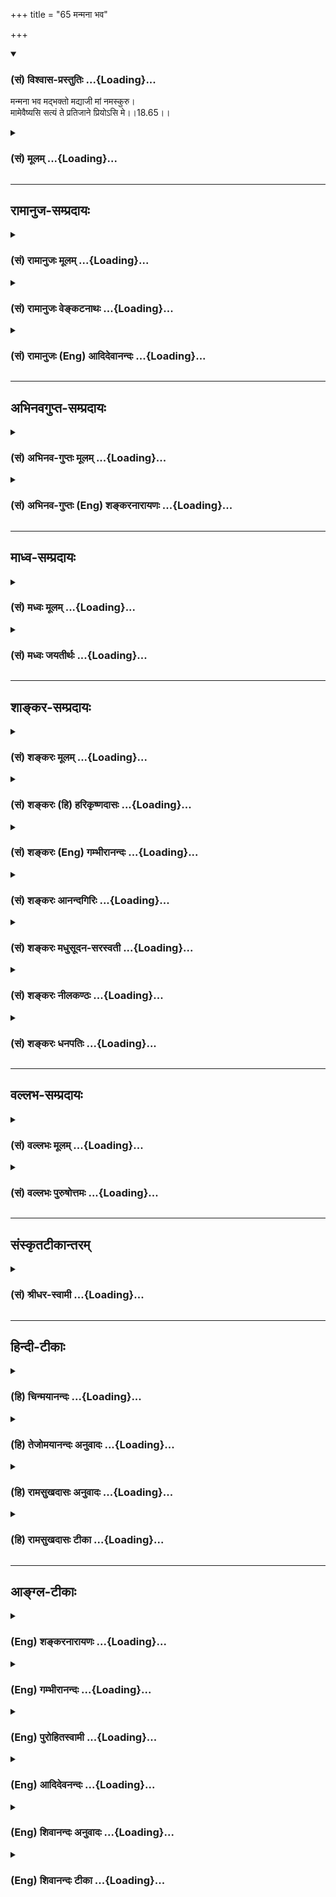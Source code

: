 +++
title = "65 मन्मना भव"

+++
<div class="js_include" newlevelforh1="3" title="(सं) विश्वास-प्रस्तुतिः" unfilled url="/purANam/mahAbhAratam/06-bhIShma-parva/02-bhagavad-gItA-parva/saMskRtam/vishvAsa-prastutiH/18_moxa-saMnyAsa-yogaH/65_manmanA_bhava.md">
<details open><summary><h3>(सं) विश्वास-प्रस्तुतिः ...{Loading}...</h3></summary>

मन्मना भव मद्भक्तो मद्याजी मां नमस्कुरु।  
मामेवैष्यसि सत्यं ते प्रतिजाने प्रियोऽसि मे।।18.65।।
</details>
</div>
<div class="js_include collapsed" newlevelforh1="3" title="(सं) मूलम्" unfilled url="/purANam/mahAbhAratam/06-bhIShma-parva/02-bhagavad-gItA-parva/saMskRtam/mUlam/18_moxa-saMnyAsa-yogaH/65_manmanA_bhava.md">
<details><summary><h3>(सं) मूलम् ...{Loading}...</h3></summary>

मन्मना भव मद्भक्तो मद्याजी मां नमस्कुरु।  
मामेवैष्यसि सत्यं ते प्रतिजाने प्रियोऽसि मे।।18.65।।
</details>
</div>


_________________
## रामानुज-सम्प्रदायः
<div class="js_include collapsed" newlevelforh1="3" title="(सं) रामानुजः मूलम्" unfilled url="/purANam/mahAbhAratam/06-bhIShma-parva/02-bhagavad-gItA-parva/saMskRtam/rAmAnujaH/mUlam/18_moxa-saMnyAsa-yogaH/65_manmanA_bhava.md">
<details><summary><h3>(सं) रामानुजः मूलम् ...{Loading}...</h3></summary>

।।18.65।। वेदान्तेषु -- वेदाहमेतं पुरुषं महान्तमादित्यवर्णं तमसः
परस्तात्। (श्वे0 उ₀ 3।8)तमेवं विद्वानमृत इह भवति। नान्यः पन्था
विद्यतेऽयनाय (श्वे0 उ₀ 3।8) इत्यादिषु विहितं वेदनध्यानोपासनादिशब्दवाच्यं
दर्शनसमानाकारं स्मृतिसंसन्तानम् अत्यर्थप्रियम् इहमन्मना भव इति
विधीयते।**मद्भक्तः** अत्यर्थं मत्प्रियः अत्यर्थमत्प्रियत्वेन च
निरतिशयप्रियां स्मृतिसंततिं कुरुष्व इत्यर्थः। **मद्याजी** तत्रापि
मद्भक्त इति अनुषज्यते। यजनं पूजनम्; अत्यर्थप्रियमदाराधनपरो भव। आराधनं हि
परिपूर्णशेषवृत्तिः।**मां नमस्कुरु** नमो नमनं मयि अतिमात्रप्रह्वीभावम्
अत्यर्थप्रियं कुरु इत्यर्थः। एवं वर्तमानो **माम् एव एष्यसि** इति एतत्
**सत्यं ते प्रतिजाने** तव प्रतिज्ञां करोमि; न उपच्छन्दमात्रं यतः त्वं
**प्रियः असि मे**प्रियो हि ज्ञानिनोऽत्यर्थमहं स च मम प्रियः (गीता 7।17)
इति पूर्वम् एव उक्तम्। यस्य मयि अतिमात्रप्रीतिः वर्तते मम अपि तस्मिन्
अतिमात्रप्रीतिः भवति इति तद्वियोगम् असहमानः अहं तं मां प्रापयामि; अतः
सत्यम् एव प्रतिज्ञातं माम् एव एष्यसि इति।

</details>
</div>
<div class="js_include collapsed" newlevelforh1="3" title="(सं) रामानुजः वेङ्कटनाथः" unfilled url="/purANam/mahAbhAratam/06-bhIShma-parva/02-bhagavad-gItA-parva/saMskRtam/rAmAnujaH/venkaTanAthaH/18_moxa-saMnyAsa-yogaH/65_manmanA_bhava.md">
<details><summary><h3>(सं) रामानुजः वेङ्कटनाथः ...{Loading}...</h3></summary>

  
  
।।18.65।। मन्मना भव इत्यस्याव्यवहितफलसाधनतया गुह्यतमाङ्गिस्वरूपपरत्वं
दर्शयितुं तत्स्वरूपं तावत्प्रमाणतः शिक्षयतिवेदान्तेष्विति। वेदाहम्
इत्यादिपुरुषसूक्तवाक्योपादानमुपनिषदन्तराणां
तदनुवर्तित्वज्ञापनार्थम्;नान्यः पन्थाः इति हि
तत्साध्योपायान्तरव्यवधानशङ्कानिरासार्थम्। अत्र चअतोऽस्मि लोके वेदे च
प्रथितः पुरुषोत्तमः \[15।18\] इति वक्तुश्च वासुदेवस्य
तत्प्रतिपाद्यत्वात्मन्मना भव इति विहितस्य महापुरुषोपासनत्वज्ञापनार्थं च।
वेदनं ह्यत्रोक्तम्; न तु भक्तिरित्यत्राऽऽह --
ध्यानोपासनादिशब्दवाच्यमिति। आदिशब्देन
तत्तत्स्मृत्युक्तभक्तिसेवादिशब्दग्रहणम्। समानप्रकरणस्थाभ्यां
ध्यानोपासनशब्दाभ्यां वेदनं हि विशेष्यते। अन्यथा
गुरुलघुविकल्पाद्यनुपपत्त्या ध्यानादिविधिवैयर्थ्यप्रसङ्ग इति भावः।
विद्युपास्योर्व्यतिकरेणोपक्रमोपसंहारदर्शनाच्च वेदनमुपासनं इत्येव
व्यक्तमुपपादितं शारीरकभाष्यादिषु।  
  
किञ्च द्रष्टव्यः श्रोतव्यो मन्तव्यो निदिध्यासितव्यः \[बृ.उ.2।4।54।5।6\]
इत्युक्त्वा तान्येव दर्शनादीन्यनुवदन्ती श्रुतिः विज्ञानशब्देन
निदिध्यासनमनुवदति -- आत्मनो वा अरे दर्शनेन श्रवणेन मत्या विज्ञानेन
\[बृ.उ.2।4।5\] इति। एवं तस्मिन् दृष्टे परावरे \[मुं.उ.2।2।8\] इति
वाक्यैर्दर्शनं न साक्षात्प्रत्यक्षरूपं;,गुरुलघुविकल्पाद्यनुपपत्तेरेव। न
चाधिकारिभेदेन तत्सम्भवः; व्यवस्थापकाभावात्। न च द्वारिद्वारभावकल्पना
शक्या; ध्रुवानुस्मृतेर्दर्शनस्य चाविशेषेणाव्यवहितसाधनत्वश्रुतेः। अत
ऐकार्थ्येऽत्यवश्यम्भाविन्यन्यतरस्यौपचरिकत्वमन्तरेण तदसम्भवात्;
निष्प्रयोजनस्योपचारस्यायोगात्; स्मृतिशब्देन च
प्रत्यक्षस्योपचारेऽतिशयासिद्धेः; विपर्यये तु
दर्शनसमानाकारत्वलक्षणवैशद्यविधानेन सप्रयोजनत्वाच्च।  
  
स्वप्नधीगम्यम् इत्याद्युपबृंहणाभिप्रेतवैशद्यविशिष्ट स्मृतिरेव तस्मिन्
दृष्टे निचाय्य तं \[कठो.1।3।15\] द्रष्टव्यः \[बृ.उ.2।4।54।5।6\]
इत्यादिभिर्विधीयतं इत्यभिप्रायेणाऽऽहदर्शनसमानाकारमिति। स्मृतिसन्तानमिति
-- तेन स्मृतिः सन्तन्यते यत्रेति वा स्मृतेः सन्तानो यत्रेति वा
व्युत्पत्त्या नपुंसकत्वमत्र ज्ञातव्यम्। ततश्चित्तैकाग्र्यशब्दार्थः। तेन
तन्मूलज्ञानलक्षणया तैलधारावदविच्छिन्नत्वं सूचितम्। वेदनं वा
सामान्यरूपमत्रान्यपदार्थः। तत्रवेदनम् इति पाठे तदेव विशेष्यम्।
वेदनध्यानोपासनादि इति पाठे तु स्मृतिसन्तानस्य विशेष्यत्वात्तस्यैव
भक्तिरूपत्वायाऽऽह -- अत्यर्थप्रियमिति। इह
अव्यवहितमोक्षोपायोपदेशदशायामित्यर्थः। वेदान्तविहितस्यापि
अर्जुनेनाविदितत्वात्तं प्रतिमन्मना भव इति विधिरेवेत्याह -- विधीयत इति।  
  
मद्भक्तशब्दार्थमाह -- अत्यर्थमत्प्रिय इति। अत्यर्थमहं प्रीतिविषयभूतो
यस्य सोऽत्रात्यर्थमत्प्रियः। प्रियो हि ज्ञानिनोऽत्यर्थमहम् \[7।17\] इति
ह्युक्तम्। विधेयस्य कर्तव्यस्य वैशिष्ट्याभिप्रायेण कर्तरि विशेषणमित्याह
-- अत्यर्थमत्प्रियत्वेन निरतिशयप्रियामिति। मद्याजी मां नमस्कुरु
इत्युभाभ्यां अङ्गिकोटिनिर्देशेनान्तरङ्गपरिकरयोग उपलक्ष्यत इति
दर्शयितुमाह -- तत्रापीति।
यजिनाऽत्राविवक्षितज्योतिष्टोमादिप्रतीतिव्युदासाय धातुशक्तिं स्मारयति --
यजनं पूजनमिति। फलितमाह -- अत्यर्थप्रियेति। भक्त्यनुप्रवेशेन
स्वरूपानुरूपत्वद्योतनाय; सारतमत्वसिद्ध्यै
सारार्थग्राहकभगवच्छास्त्रादिचोदितां प्रक्रियां स्मारयति -- आराधनं हीति।
अन्तःकरणवृत्तिविशेषपर्यवसानायाऽऽहनमो नमनमिति। एतेन
प्रणिपातमात्रपरत्वव्युदासः। त्रिविधा हि प्रणतिः शास्त्रेषु शिष्यते।
मद्भक्तपदानुषङ्गविशेषितं तदभिप्रेतमाह -- मयीति। आत्मात्मीयं सर्वं भगवत
एवेत्यनुसन्धानादतिमात्रप्रह्वीभावः।  
  
एवं वर्तमान इति -- एतेनात्यर्थप्रियत्वाद्यनुवादमात्रत्वं विवक्षितं; न
तद्व्यतिरेकेण स्वात्माधारत्वम्; अवधारणेनाव्यवधानं विवक्षितम्। सत्यम् इति
प्रतिज्ञाविशेषणं; न तु प्रतिज्ञातस्योक्तिरित्याह -- एतदिति। वास्तोष्पते
प्रतिजानीह्यस्मान् \[ऋक्सं.5।4।21।1\] इत्यादिष्विवोपसर्गस्य
गत्यभावविषयमविवक्षितार्थत्वं निराकरोति -- प्रतिज्ञां करोमीति। द्यौः
पतेत्पृथिवी शीर्येद्धिमवाञ्छकलीभवेत्। शुष्येत्तोयनिधिः कृष्णे न मे मोघं
वचो भवेत् इत्यादिभगवद्वाक्यानुसारेणाभिप्रेतमाहनोपच्छन्दनमात्रमिति। अत्र
प्रियवचनेन प्ररोचनरूपार्थवादत्वं त्वया न शङ्कनीयमित्यर्थः। एवं
वर्तमानस्य स्वप्राप्तौ
स्वप्रीतिलक्षणद्वारमुपक्षिप्योपच्छन्दनशङ्काऽपाक्रियतेप्रियोऽसि मे
इत्यनेनेत्याह -- यतस्त्वमिति। साध्यमपि ज्ञानित्वं
सिद्धवत्कृत्वाप्रियोऽसि इति तत्फलोक्तिरित्यभिप्रायेणप्रियो हि
ज्ञानिनोऽत्यर्थम् \[7।17\] इति सामान्येन प्रागुक्तप्रयोजकग्रहणम्। एतेन
भूयश्शब्दस्योक्तार्थपरत्वं दर्शितम्। उक्तासम्भवशङ्कापरिहाराय
लोकदृष्टमीश्वराभिप्रायं चानुसृत्योपात्तवचनार्थमाह -- यस्येति। तत्फलितमाह
-- इति तद्वियोगमिति। हेतुवाक्यार्थं साध्येन सङ्गमयति -- अतः
सत्यमिति। प्रतिज्ञातमिति भावे निष्ठा।  
  

</details>
</div>
<div class="js_include collapsed" newlevelforh1="3" title="(सं) रामानुजः (Eng) आदिदेवानन्दः" unfilled url="/purANam/mahAbhAratam/06-bhIShma-parva/02-bhagavad-gItA-parva/saMskRtam/rAmAnujaH/english/AdidevAnandaH/18_moxa-saMnyAsa-yogaH/65_manmanA_bhava.md">
<details><summary><h3>(सं) रामानुजः (Eng) आदिदेवानन्दः ...{Loading}...</h3></summary>

18.65 What is enjoined in Vedanta texts such as 'I know the Great Person
of the radiance of the sun, who is beyond this Prakrti. Knowing Him
thus, one becomes here immortal; there is no path for immortality' (Sve.
U., 3.8); what is designated by words such as knowledge (Vedanta),
meditation (Dhyana) and worship (Upasana); what is of the form of direct
perception (Darsana) having the character of continuous succession of
memory of a surpassingly loving nature to the worshipped - it is this
that is enjoined herein by the words 'Focus your mind on Me,' 'Be My
devotee.' It means, be one to whom I am incomparably dear. Since I am
the object of superabundant love, meditate on Me, i.e., practise the
succession of memory of unsurpassed love of Me. Such is the meaning. Be
My worshipper (yaji). Here also the expression, 'Be My devotee' is
applicable. Yajna is worship. Worship Me as one exceedingly dear to you.
Worship (Aradhana) is complete subservience to the Lord. Prostrate
before Me. Prostration means bowing down. The meaning is: Bow down
humbly before Me with great love. Renouncing thus all ego-centredness,
you shall come to Me. I make this solemn promise to you. Do not take it
as a mere flattery. For you are dear to Me. It has been already stated,
'For I am inexpressibly dear to the man of knowledge and dear is he to
Me' (7.17). He in whom there is surpassing love for Me, I hold him also
as surpassingly dear to Me. Conseently, not being able to bear
separation from him, I myself will enable him to attain Me. It is this
truth alone that has been solemnly declared to you in the expression
that 'you shall come to Me alone.'

</details>
</div>


_________________
## अभिनवगुप्त-सम्प्रदायः
<div class="js_include collapsed" newlevelforh1="3" title="(सं) अभिनव-गुप्तः मूलम्" unfilled url="/purANam/mahAbhAratam/06-bhIShma-parva/02-bhagavad-gItA-parva/saMskRtam/abhinava-guptaH/mUlam/18_moxa-saMnyAsa-yogaH/65_manmanA_bhava.md">
<details><summary><h3>(सं) अभिनव-गुप्तः मूलम् ...{Loading}...</h3></summary>

।।18.64 -- 65।। तच्च तात्पर्यं यथावसरम् अस्माभिः श्रृङ्गग्राहिकयैव
प्रकाशितं यद्यपि तथापि स्फुटम् अशेषविमर्शनं प्रदर्श्यते। उपादेयतमं
ह्यदः। नास्मिन् निरूप्यमाणे श्रूयमाणे वा मतिस्तृप्यति। गुह्यतमं यदत्र
निश्चितं तज्ज्ञानमिदानीं श्रृणु इत्याहि -- सर्वेति। मन्मना इति। मन्मना
भव इत्यादिना शास्त्रे ब्रह्मापर्णे एव सर्वथा प्राधान्यम् इति निश्चितम्
ब्रह्मार्पणकारिणः शास्त्रमिदमर्थवत् इत्युक्तम्।

</details>
</div>
<div class="js_include collapsed" newlevelforh1="3" title="(सं) अभिनव-गुप्तः (Eng) शङ्करनारायणः" unfilled url="/purANam/mahAbhAratam/06-bhIShma-parva/02-bhagavad-gItA-parva/saMskRtam/abhinava-guptaH/english/shankaranArAyaNaH/18_moxa-saMnyAsa-yogaH/65_manmanA_bhava.md">
<details><summary><h3>(सं) अभिनव-गुप्तः (Eng) शङ्करनारायणः ...{Loading}...</h3></summary>

18.64-65 Sarva - etc. Manmanah etc, By the portion 'Be with your mind
fixed in Me' etc., it is determined that in the scriptures the
importance completely lies only in dedicating \[everything\] to the
Brahman; and it is declared that this present scripture (the Holy
Bhagavatgita) is of use \[only\] in the case of one who cultivates \[the
attitude of\] dedication to the Brahman. Also He says -

</details>
</div>


_________________
## माध्व-सम्प्रदायः
<div class="js_include collapsed" newlevelforh1="3" title="(सं) मध्वः मूलम्" unfilled url="/purANam/mahAbhAratam/06-bhIShma-parva/02-bhagavad-gItA-parva/saMskRtam/madhvaH/mUlam/18_moxa-saMnyAsa-yogaH/65_manmanA_bhava.md">
<details><summary><h3>(सं) मध्वः मूलम् ...{Loading}...</h3></summary>

।।18.65।। Sri Madhvacharya did not comment on this sloka.

</details>
</div>
<div class="js_include collapsed" newlevelforh1="3" title="(सं) मध्वः जयतीर्थः" unfilled url="/purANam/mahAbhAratam/06-bhIShma-parva/02-bhagavad-gItA-parva/saMskRtam/madhvaH/jayatIrthaH/18_moxa-saMnyAsa-yogaH/65_manmanA_bhava.md">
<details><summary><h3>(सं) मध्वः जयतीर्थः ...{Loading}...</h3></summary>

।।18.65।। Sri Jayatirtha did not comment on this sloka.

</details>
</div>


_________________
## शाङ्कर-सम्प्रदायः
<div class="js_include collapsed" newlevelforh1="3" title="(सं) शङ्करः मूलम्" unfilled url="/purANam/mahAbhAratam/06-bhIShma-parva/02-bhagavad-gItA-parva/saMskRtam/shankaraH/mUlam/18_moxa-saMnyAsa-yogaH/65_manmanA_bhava.md">
<details><summary><h3>(सं) शङ्करः मूलम् ...{Loading}...</h3></summary>

।।18.65।। --,**मन्मनाः भव** मच्चित्तः **भव। मद्भक्तः** भव मद्भजनो भव।
**मद्याजी** मद्यजनशीलो भव। **मां नमस्कुरु** नमस्कारम् अपि ममैव कुरु।
तत्र एवं वर्तमानः वासुदेवे एव समर्पितसाध्यसाधनप्रयोजनः **मामेव एष्यसि**
आगमिष्यसि। **सत्यं ते** तव **प्रतिजाने;** सत्यां प्रतिज्ञां करोमि
एतस्मिन् वस्तुनि इत्यर्थः यतः **प्रियः असि मे।** एवं भगवतः
सत्यप्रतिज्ञत्वं बुद्ध्वा भगवद्भक्तेः अवश्यंभावि मोक्षफलम् अवधार्य
भगवच्छरणैकपरायणः भवेत् इति वाक्यार्थः।। कर्मयोगनिष्ठायाः परमरहस्यम्
ईश्वरशरणताम् उपसंहृत्य; अथ इदानीं कर्मयोगनिष्ठाफलं सम्यग्दर्शनं
सर्ववेदान्तसारविहितं वक्तव्यमिति आह --,

</details>
</div>
<div class="js_include collapsed" newlevelforh1="3" title="(सं) शङ्करः (हि) हरिकृष्णदासः" unfilled url="/purANam/mahAbhAratam/06-bhIShma-parva/02-bhagavad-gItA-parva/saMskRtam/shankaraH/hindI/harikRShNadAsaH/18_moxa-saMnyAsa-yogaH/65_manmanA_bhava.md">
<details><summary><h3>(सं) शङ्करः (हि) हरिकृष्णदासः ...{Loading}...</h3></summary>

।।18.65।। वे वचन कौनसे हैं सो कहते हैं --, तू मुझमें मनवाला अर्थात्
मुझमें चित्तवाला हो; मेरा भक्त अर्थात् मेरा ही भजन करनेवाला हो और मेरा
ही पूजन करनेवाला हो; तथा मुझे ही नमस्कार कर; अर्थात् नमस्कार भी मुझे ही
किया कर। इस प्रकार करता हुआ; अर्थात् मुझ वासुदेवमें ही ( अपने ) समस्त
साध्य; साधन और प्रयोजनको समर्पण करके तू मुझे ही प्राप्त होगा। इस विषयमें
मैं तुझसे सत्य प्रतिज्ञा करता हूँ क्योंकि तू मेरा प्रिय है। कहनेका
अभिप्राय यह है कि इस प्रकार भगवान्को सत्यप्रतिज्ञ जानकर तथा भगवान्की
भक्तिका फल निःसन्देह -- ऐकान्तिक मोक्ष है -- यह समझकर; मनुष्यको केवल
एकमात्र भगवान्की शरणमें ही तत्पर हो जाना चाहिये।

</details>
</div>
<div class="js_include collapsed" newlevelforh1="3" title="(सं) शङ्करः (Eng) गम्भीरानन्दः" unfilled url="/purANam/mahAbhAratam/06-bhIShma-parva/02-bhagavad-gItA-parva/saMskRtam/shankaraH/english/gambhIrAnandaH/18_moxa-saMnyAsa-yogaH/65_manmanA_bhava.md">
<details><summary><h3>(सं) शङ्करः (Eng) गम्भीरानन्दः ...{Loading}...</h3></summary>

18.65 Bhava manmana, have your mind fixed on Me; be mad-bhaktah, My
devotee; be a madyaji,sacrificer to Me, be engaged in sacrifices to Me;
namaskuru, bow down; mam, to Me. Offer ever your salutations to Me
alone. Continuing thus in them, by surrendering all ends, means and
needs to Vasudeva only, esyasi, you will come; mam, to Me; eva, alone.
(This) satyam, truth: do I pratijane, promise; te, to you, i.e. in this
matter I make this true promise. For, asi, you are; priyah, dear; me, to
Me. The idea conveyed by the passage is: Having thus understood that the
Lord is true in His pormise, and knowing for certain that liberation is
the unfailing result of devotion to the Lord, one should have dedication
to God as his only supreme goal. Having summed up surrender to God as
the highest secret of steadiness in Karma-yoga, there-after, with the
idea that complete realization, which is the fruit of adherence to
Karma-yoga and which has been enjoined in all the Upanisads, has to be
spoken about, the Lord says:

</details>
</div>
<div class="js_include collapsed" newlevelforh1="3" title="(सं) शङ्करः आनन्दगिरिः" unfilled url="/purANam/mahAbhAratam/06-bhIShma-parva/02-bhagavad-gItA-parva/saMskRtam/shankaraH/AnandagiriH/18_moxa-saMnyAsa-yogaH/65_manmanA_bhava.md">
<details><summary><h3>(सं) शङ्करः आनन्दगिरिः ...{Loading}...</h3></summary>

।।18.65।। तदेव प्रश्नद्वारा विवृणोति -- **किं तदित्यादिना।** उत्तरार्धं
व्याचष्टे -- **तत्रेति।** एवमुक्तया रीत्या वर्तमानस्त्वं तस्मिन्नेव
वासुदेवे भगवत्यर्पितसर्वभावो मामेवागमिष्यसीति संबन्धः। सत्यप्रतिज्ञाकरणे
हेतुमाह -- **यत इति।** इदानीं वाक्यार्थं श्रेयोऽर्थिनां
प्रवृत्त्युपयोगित्वेन संगृह्णाति -- **एवमिति।**

</details>
</div>
<div class="js_include collapsed" newlevelforh1="3" title="(सं) शङ्करः मधुसूदन-सरस्वती" unfilled url="/purANam/mahAbhAratam/06-bhIShma-parva/02-bhagavad-gItA-parva/saMskRtam/shankaraH/madhusUdana-sarasvatI/18_moxa-saMnyAsa-yogaH/65_manmanA_bhava.md">
<details><summary><h3>(सं) शङ्करः मधुसूदन-सरस्वती ...{Loading}...</h3></summary>

।।18.65।। तदेवाह -- मन्मना भवेति। मयि भगवति वासुदेवे मनो यस्य स मन्मना भव
सदा मां चिन्तय। द्वेषेण कंसशिशुपालादिरपि तथात आह। मद्भक्तः प्रेम्णा
मय्यनुरक्तो मद्विषयेणानुरागेण सदा मद्विषयं मनः कुर्विति विधीयते।
त्वद्विषयोऽनुराग एव केन स्यादित्यत आह। मद्याजी मां यष्टुं पूजयितुं शीलं
यस्य स सदा मत्पूजापरो भव। पूजोपकरणाभावे तु मां नमस्कुरु कायेन वाचा मनसा
च प्रह्वीभवनेनाराधय। इदं चार्चनवन्दनाद्यन्येषामपि
भागवतधर्माणामुपलक्षणम्। तथाचोक्तं श्रीभागवतेश्रवणं कीर्तनं विष्णोः
स्मरणं पादसेवनम्। अर्चनं वन्दनं दास्यं सख्यमात्मनिवेदनम्। इति
पुंसार्पिता विष्णौ भक्तिश्चेन्नवलक्षणा। क्रियते भगवत्यद्वा
तन्मन्येऽधीतमुत्तमम्।। इति। एतच्च भक्तिरसायने व्याख्यातं विस्तरेण। एवं
सदा भागवतधर्मानुष्ठानेन मय्यनुरागोत्पत्त्या मन्मनाः सन् मां भगवन्तं
वासुदेवमेव एष्यसि प्राप्स्यसि वेदान्तवाक्यजनितेन मद्बोधेन। त्वंचात्र
संशयं माकार्षीः। सत्यं यथार्थं तुभ्यं प्रतिजाने सत्यामेव प्रतिज्ञां
करोम्यस्मिन्नर्थे। यतः प्रियोऽसि मे। प्रियस्य प्रतारणा नोचितैवेति भावः।
सत्यं ते प्रारब्धकर्मणोऽन्ते सति मामेष्यसीति वा। अनुवादापेक्षया
विश्वासदार्ढ्यप्रयोजनं प्रथमं व्याख्यातमेव श्रेयः। अनेन
यत्पूर्वमुक्तंयतः प्रवृत्तिर्भूतानां येन सर्वमिदं ततम्। स्वकर्मणा
तमभ्यर्च्य सिद्धिं विन्दति मानवः। इति तद्व्याख्यातं
मच्छब्देनेश्वरत्वप्रकटनात्।

</details>
</div>
<div class="js_include collapsed" newlevelforh1="3" title="(सं) शङ्करः नीलकण्ठः" unfilled url="/purANam/mahAbhAratam/06-bhIShma-parva/02-bhagavad-gItA-parva/saMskRtam/shankaraH/nIlakaNThaH/18_moxa-saMnyAsa-yogaH/65_manmanA_bhava.md">
<details><summary><h3>(सं) शङ्करः नीलकण्ठः ...{Loading}...</h3></summary>

।।18.65।। तदेव गुह्यतमं हितमाह -- **मन्मना इति।** अहं
प्रत्यगात्मानन्दैकघनः परिपूर्णस्तदाकारं मनो यस्य स मन्मनाः भव। एतेन
ब्राह्मात्माभेदोऽपि साक्षात्करणीय इत्युत्तरषट्कार्थ उक्तः। कथमेवंविधा
ज्ञाननिष्ठा लभ्यतेऽत आह -- **मद्भक्तो भव।** एतेन भगवदुपासनात्मको
मध्यमषट्कार्थ उक्तः। कथमल्पपुण्यस्य भक्तिरुदेष्यतीत्यत आह -- मद्याजी
भगवदर्थकर्मकरणशीलो भव। एतेन कर्मप्रधान आद्यषट्कार्थो विवृतः। ननु यस्य
भगवद्याजित्वं न संभवति दारिर्द्यात्स्त्र्याद्यभावाद्वा तस्य
भगवद्भक्तिदौर्लभ्याद्ब्रह्माकारा चेतोवृत्तिदुर्लभतरेत्याशङ्क्याह -- मां
नमस्कुरु प्राकृतभक्त्यैव प्रतिमादौ भगवन्तं सर्वोपचारसमर्पणेन
नमस्कारादिना सम्यगाराधयेत्यर्थः। तथाचाश्वलायनो नमस्कारस्यैव
यज्ञत्वमुदाहरतियो नमसा स्वध्वरः इति यज्ञो वै नम इति हि ब्राह्मणं भवति
इति च। एवमुक्तस्य सोपानत्रयारूढस्य फलमाह -- **मामिति।** मामेव तत्पदार्थं
सर्वजगत्कारणं सर्वेश्वरं सर्वशक्तिमखण्डैकरसं त्वं एष्यसि प्राप्स्यसि
बिम्ब इव प्रतिबिम्बं; घटाकाश इव महाकाशम्। अस्मिन्नर्थे शपथं करोति। ते तव
पुरः सत्यं अबाधितार्थभूतं प्रतिजाने प्रतिज्ञां करोमि मामेवैष्यसीति।
प्रियोऽसि मे यतस्त्वं मे मम प्रियोऽसि अतः प्रतारणानर्हे त्वयि सत्यमेवाहं
ब्रवीमीत्यर्थः।

</details>
</div>
<div class="js_include collapsed" newlevelforh1="3" title="(सं) शङ्करः धनपतिः" unfilled url="/purANam/mahAbhAratam/06-bhIShma-parva/02-bhagavad-gItA-parva/saMskRtam/shankaraH/dhanapatiH/18_moxa-saMnyAsa-yogaH/65_manmanA_bhava.md">
<details><summary><h3>(सं) शङ्करः धनपतिः ...{Loading}...</h3></summary>

।।18.65।। किं तदित्यपेक्षायामाह -- मन्मना मयि भवति वासुदेवे मनो यस्य स
मच्चित्तो भव सर्वदा मामेव चिन्तय। मद्भक्तो मच्छ्रवणकीर्तनादिमद्भजनो भव।
मद्याजी मद्यजनशीलो भव। मां नमस्कुरु नमस्कारमपि मामेव कुरु। तत्रैव
वर्तमानो मयि वासुदेव एव समर्पितसाध्यसाधनप्रयोजनो मामेवैष्यसि आगमिष्यसि
मदभेदज्ञानं प्राप्यस्यसि। अस्मिन्नर्थे सत्यं ते तव प्रतिजाने सत्यां
प्रतिज्ञां करोमि। यतः प्रियोऽसि मे। तथाच मम भगवतः सत्यप्रतिज्ञत्वं
बुद्ध्वा मद्भक्तेरवश्भावि मत्प्राप्तिफलत्वमवधार्य मच्छरणैकपरायणो भवेति
वाक्यार्थः।

</details>
</div>


_________________
## वल्लभ-सम्प्रदायः
<div class="js_include collapsed" newlevelforh1="3" title="(सं) वल्लभः मूलम्" unfilled url="/purANam/mahAbhAratam/06-bhIShma-parva/02-bhagavad-gItA-parva/saMskRtam/vallabhaH/mUlam/18_moxa-saMnyAsa-yogaH/65_manmanA_bhava.md">
<details><summary><h3>(सं) वल्लभः मूलम् ...{Loading}...</h3></summary>

।।18.65।। तथाहि -- मन्मना इति। हे पार्थ निस्सन्दिग्धतया सर्ववेदान्तवेद्ये
स्वाश्रितवात्सल्यजलधौ त्वत्सारथ्यकर्मणि स्थितेमय्येव मन आधत्स्व \[12।8\]
इति पूर्ववाक्यैकार्थतामनुसन्दधानः मन्मना एव; मद्भक्त एव; मद्याजी एवेति
त्रिकाण्डार्थभूतमत्परायण एव भव। एवकारोऽप्यत्र प्रत्येकमभिसम्बन्ध्यः; स
चान्यभजनादिवारणार्थः पूर्ववदनुषज्जते। एवं सति मामेवैष्यसीत्यहं प्रतिजाने
सत्यं यतस्त्वं मे प्रियोऽसि। नहि प्रीतिविषयस्याग्रे वञ्चनमुचितमिति
मुख्यभक्तिमार्ग उपदिष्टः पूर्ववत्।

</details>
</div>
<div class="js_include collapsed" newlevelforh1="3" title="(सं) वल्लभः पुरुषोत्तमः" unfilled url="/purANam/mahAbhAratam/06-bhIShma-parva/02-bhagavad-gItA-parva/saMskRtam/vallabhaH/puruShottamaH/18_moxa-saMnyAsa-yogaH/65_manmanA_bhava.md">
<details><summary><h3>(सं) वल्लभः पुरुषोत्तमः ...{Loading}...</h3></summary>

  
  
।।18.65।। एवं प्रतिज्ञाय तत्स्वरूपमाह -- मन्मना इति। मन्मनाः मय्येव मनो
यस्य तादृशो भव; मद्भक्तः मयि स्नेहयुक्तो भव; मद्याजी मत्पूजनशीलो भव; मां
नमस्कुरु मयि सर्वाधिक्यज्ञानवान् भवेत्यर्थः। एवम्भूतः सन् सत्यं सत्यरूपं
मामेव एष्यसि प्राप्स्यसि; नात्र सन्देहः कर्त्तव्यः यतो मे मम प्रियोऽसि
अतस्ते तुभ्यं प्रतिजाने प्रतिज्ञां करोमि।  
  

</details>
</div>


_________________
## संस्कृतटीकान्तरम्
<div class="js_include collapsed" newlevelforh1="3" title="(सं) श्रीधर-स्वामी" unfilled url="/purANam/mahAbhAratam/06-bhIShma-parva/02-bhagavad-gItA-parva/saMskRtam/shrIdhara-svAmI/18_moxa-saMnyAsa-yogaH/65_manmanA_bhava.md">
<details><summary><h3>(सं) श्रीधर-स्वामी ...{Loading}...</h3></summary>

।।18.65।। तदेवाह **-- मन्मना इति।** मन्मना भव; मच्चित्तो भव; ममैव भक्तो
भव; मद्याजी मद्यजनशीलो भव; मामेव नमस्कुरु एवं वर्तमानस्त्वं
मत्प्रसादाल्लब्धज्ञानेन मामेवैष्यसि प्राप्स्यसि अत्र च संशयं माकार्षीः।
त्वं हि मे प्रियोऽसि अतः सत्यं यथाभवत्येवं तुभ्यमहं प्रतिजाने प्रतिज्ञां
करोमि।

</details>
</div>


_________________
## हिन्दी-टीकाः
<div class="js_include collapsed" newlevelforh1="3" title="(हि) चिन्मयानन्दः" unfilled url="/purANam/mahAbhAratam/06-bhIShma-parva/02-bhagavad-gItA-parva/hindI/chinmayAnandaH/18_moxa-saMnyAsa-yogaH/65_manmanA_bhava.md">
<details><summary><h3>(हि) चिन्मयानन्दः ...{Loading}...</h3></summary>

।।18.65।। भगवत्प्राप्ति के लिए आवश्यक चार गुणों को बताकर; भगवान्
श्रीकृष्ण अर्जुन को आश्वासन देते हैं; तुम मुझे प्राप्त होगे। जब कभी
तत्त्वज्ञान के सिद्धांत को संक्षेप में ही कहा जाता है; तब वह इतना सरल
प्रतीत होता है कि सामान्य विद्यार्थीगण उसे गम्भीरता से समझने का प्रयत्न
नहीं करते अथवा उसकी सर्वथा उपेक्षा कर देते हैं। इस प्रकार की त्रुटि का
परिहार करने के लिए भगवान् श्रीकृष्ण पुन विशेष बल देकर कहते हैं; मैं
तुम्हें सत्य वचन देता हूँ। बारम्बार उपदेश देने का कारण यह है कि तुम मेरे
प्रिय हो। आध्यात्मिक उपदेश देने में प्रेम की भावना ही समीचीन उद्देश्य
है। शिष्य के प्रति प्रेम न होने पर; गुरु के उपदेश में न प्रेरणा होती है
और न आनन्द। एक व्यावसायिक अध्यापक तो केवल वेतनभोगी होता है। ऐसा अध्यापक
न अपने विद्यार्थी वर्ग को न प्रेरणा दे सकता है और न स्वयं अपने हृदय में
कृतार्थता का आनन्द अनुभव कर सकता है; जो कि अध्यापन का वास्तविक पुरस्कार
है। किंचित परिवर्तन के साथ यह श्लोक इसके पूर्व भी एक अध्याय में आ चुका
है। यहाँ भगवान् स्पष्ट घोषणा करते हैं कि वे विशुद्ध सत्य का ही प्रतिपादन
कर रहे हैं। मन्मना भव मन का कार्य संकल्प करना है। अत इसका अर्थ है तुम
अपने मन के द्वारा मेरी प्राप्ति का ही संकल्प करो। मद्भक्त ईश्वर की
प्राप्ति का संकल्प केवल संकल्प की अवस्था में ही नहीं रह जाना चाहिए। इस
संकल्प को निश्चयात्मक भक्ति में परिवर्तित करने की आवश्यकता होती है अत
तुम मेरे भक्त बनो। मद्याजी भक्ति प्रेमस्वरूप है। और जहाँ प्रेम होता है
वहाँ पूजा का होना स्वाभाविक है। ईश्वर जगत् का कारण होने से सम्पूर्ण जगत्
में व्याप्त है। इसलिए ईश्वर की पूजा का अर्थ है जगत् की निस्वार्थ भाव से
सेवा करना। भगवान् श्रीकृष्ण यही उपदेश देते हुए कहते हैं; तुम मद्याजी
अर्थात् मेरे,पूजक बनो। मां नमस्कुरु गर्व और अभिमान से युक्त पुरुष किसी को
विनम्र भाव से प्रणाम नहीं कर सकता है। मुझे नमस्कार करो इस उपदेश का
अभिप्राय कर्तृत्वादि अहंकार का त्याग करने से है। परमात्मा के गुणों को
सम्पादित करने के लिए साधक में नम्रता; श्रद्धा; भक्ति जैसे गुणों का
प्रचुरता होनी चाहिए। जल के समान ही ज्ञान का प्रवाह ऊंची सतह से नीची सतह
की ओर बढ़ता है। इस श्लोक में वर्णित भक्ति से सम्पन्न कोई भी साधक
भगवत्प्राप्ति का अधिकारी बन सकता है। तुम मुझे प्राप्त होगे यह भगवान्
श्रीकृष्ण का सत्य आश्वासन है। श्री शंकराचार्य जी कहते हैं; कर्मयोग की
साधना का परम रहस्य ईश्वरार्पण बुद्धि है। उस साधना के विषय का उपसंहार
करने के पश्चात्; अब कर्मयोग के फलभूत आत्मदर्शन का वर्णन करना शेष है; जो
समस्त उपनिषदों का सार है; अत भगवान् कहते हैं

</details>
</div>
<div class="js_include collapsed" newlevelforh1="3" title="(हि) तेजोमयानन्दः अनुवादः" unfilled url="/purANam/mahAbhAratam/06-bhIShma-parva/02-bhagavad-gItA-parva/hindI/tejomayAnandaH/anuvAdaH/18_moxa-saMnyAsa-yogaH/65_manmanA_bhava.md">
<details><summary><h3>(हि) तेजोमयानन्दः अनुवादः ...{Loading}...</h3></summary>

।।18.65।। तुम मच्चित, मद्भक्त और मेरे पूजक (मद्याजी) बनो और मुझे नमस्कार
करो; (इस प्रकार) तुम मुझे ही प्राप्त होगे; यह मैं तुम्हे सत्य वचन देता
हूँ,(क्योंकि) तुम मेरे प्रिय हो।।

</details>
</div>
<div class="js_include collapsed" newlevelforh1="3" title="(हि) रामसुखदासः अनुवादः" unfilled url="/purANam/mahAbhAratam/06-bhIShma-parva/02-bhagavad-gItA-parva/hindI/rAmasukhadAsaH/anuvAdaH/18_moxa-saMnyAsa-yogaH/65_manmanA_bhava.md">
<details><summary><h3>(हि) रामसुखदासः अनुवादः ...{Loading}...</h3></summary>

।।18.65।। तू मेरा भक्त हो जा, मेरेमें मनवाला हो जा, मेरा पूजन करनेवाला हो
जा और मेरेको नमस्कार कर। ऐसा करनेसे तू मेरेको ही प्राप्त हो जायगा -- यह
मैं तेरे सामने सत्य प्रतिज्ञा करता हूँ; क्योंकि तू मेरा अत्यन्त प्रिय
है।

</details>
</div>
<div class="js_include collapsed" newlevelforh1="3" title="(हि) रामसुखदासः टीका" unfilled url="/purANam/mahAbhAratam/06-bhIShma-parva/02-bhagavad-gItA-parva/hindI/rAmasukhadAsaH/TIkA/18_moxa-saMnyAsa-yogaH/65_manmanA_bhava.md">
<details><summary><h3>(हि) रामसुखदासः टीका ...{Loading}...</h3></summary>

।।18.65।।***व्याख्या --***  **मद्भक्तः --** साधकको सबसे पहले मैं
भगवान्का हूँ इस प्रकार अपनी अहंता(मैंपन) को बदल देना चाहिये। कारण कि
बिना अहंताके बदले साधन सुगमतासे नहीं होता। ,अहंताके बदलनेपर साधन
सुगमतासे; स्वाभाविक ही होने लगता है। अतः साधकको सबसे पहले **मद्भक्तः**
होना चाहिये। किसीका शिष्य बननेपर व्यक्ति अपनी अहंताको बदल देता है कि मैं
तो गुरु महाराजका ही हूँ। विवाह हो जानेपर कन्या अपनी अहंताको बदल देती है
कि मैं तो ससुरालकी ही हूँ ; और पिताके कुलका सम्बन्ध बिलकुल छूट जाता है।
ऐसे ही साधकको अपनी अहंता बदल देनी चाहिये कि मैं तो भगवान्का ही हूँ और
भगवान् ही मेरे हैं मैं संसारका नहीं हूँ और संसार मेरा नहीं है। \[अहंताके
बदलनेपर ममता भी अपनेआप बदल जाती है। \]**मन्मना भव --** उपर्युक्त प्रकारसे
अपनेको भगवान्का मान लेनेपर भगवान्में स्वाभाविक ही मन लगने लगता है। कारण
कि जो अपना होता है; वह स्वाभाविक ही प्रिय लगता है और जहाँ प्रियता होती
है; वहाँ स्वाभाविक ही मन लगता है। अतः भगवान्को अपना माननेसे भगवान्
स्वाभाविक ही प्रिय लगते हैं। फिर मनसे स्वाभाविक ही भगवान्के नाम; गुण;
प्रभाव; लीला आदिका चिन्तन होता है। भगवान्के नामका जप और स्वरूपका ध्यान
बड़ी तत्परतासे और लगनपूर्वक होता है।**मद्याजी --** अहंता बदल जानेपर
अर्थात् अपनेआपको भगवान्का मान लेनेपर संसारका सब काम भगवान्की सेवाके
रूपमें बदल जाता है अर्थात् साधक पहले जो संसारका काम करता था; वही काम अब
भगवान्का,काम हो जाता है। भगवान्का सम्बन्ध ज्योंज्यों दृढ़ होता जाता है;
त्योंहीत्यों उसका सेवाभाव पूजाभावमें परिणत होता जाता है। फिर वह चाहे
संसारका काम करे; चाहे घरका काम करे; चाहे शरीरका काम करे; चाहे ऊँचानीचा
कोई भी काम करे; उसमें भगवान्की पूजाका ही भाव बना रहता है। उसकी यह दृढ़
धारणा हो जाती है कि भगवान्की पूजाके सिवाय मेरा कुछ भी काम नहीं है।**मां
नमस्कुरु --** भगवान्के चरणोंमें साष्टाङ्ग प्रणाम करके सर्वथा भगवान्के
समर्पित हो जाय। मैं प्रभुके चरणोंमें ही पड़ा हुआ हूँ -- ऐसा मनमें भाव
रखते हुए जो कुछ अनुकूल या प्रतिकूल परिस्थिति सामने आ जाय; उसमें भगवान्का
मङ्गलमय विधान मानकर परम प्रसन्न रहे। भगवान्के द्वारा मेरे लिये जो कुछ भी
विधान होगा; वह मङ्गलमय ही होगा। पूरी परिस्थिति मेरी समझमें आये या न आये
-- यह बात दूसरी है; पर भगवान्का विधान तो मेरे लिये कल्याणकारी ही है;
इसमें कोई सन्देह नहीं। अतः जो कुछ होता है; वह मेरे कर्मोंका फल नहीं है;
प्रत्युत भगवान्के द्वारा कृपा करके केवल मेरे हितके लिये भेजा हुआ विधान
है। कारण कि भगवान् प्राणिमात्रके परम सुहृद होनेसे जो कुछ विधान करते हैं;
वह जीवोंके कल्याणके लिये ही करते हैं। इसलिये भगवान् अनुकूल या प्रतिकूल
परिस्थिति भेजकर प्राणियोंके पुण्यपापोंका नाश करके; उन्हें परम शुद्ध
बनाकर अपने चरणोंमें खींच रहे हैं -- इस प्रकार दृढ़तासे भाव होना ही
भगवान्के चरणोंमें नमस्कार करना है।  
  
**मामेवैष्यसि सत्यं ते प्रतिजाने प्रियोऽसि मे --** भगवान् कहते हैं कि इस
प्रकार मेरा भक्त होनेसे; मेरेमें मनवाला होनेसे; मेरा पूजन करनेवाला
होनेसे और मुझे नमस्कार करनेसे तू मेरेको ही प्राप्त होगा अर्थात् मेरेमें
ही निवास करेगा **(टिप्पणी प₀ 969)** -- ऐसी मैं सत्य प्रतिज्ञा करता हूँ
क्योंकि तू मेरा प्यारा है।**प्रियोऽसि मे** कहनेका तात्पर्य है कि
भगवान्का जीवमात्रपर अत्यधिक स्नेह है। अपना ही अंश होनेसे कोई भी जीव
भगवान्को अप्रिय नहीं है। भगवान् जीवोंको चाहे चौरासी लाख योनियोंमें
भेंजें; चाहे नरकोंमें भेजें; उनका उद्देश्य जीवोंको पवित्र करनेका ही होता
है। जीवोंके प्रति भगवान्का जो यह कृपापूर्ण विधान है; यह भगवान्के प्यारका
ही द्योतक है। इसी बातको प्रकट करनेके लिये भगवान् अर्जुनको जीवमात्रका
प्रतिनिधि बनाकर **प्रियोऽसि मे** वचन कहते हैं। जीवमात्र भगवान्को अत्यन्त
प्रिय है। केवल जीव ही भगवान्से विमुख होकर प्रतिक्षण वियुक्त होनेवाले
संसार(धनसम्पत्ति; कुटुम्बी; शरीर; इन्द्रियाँ; मन; बुद्धि; प्राण आदि) को
अपना मानने लगता है; जबकि संसारने कभी जीवको अपना नहीं माना है। जीव ही
अपनी तरफसे संसारसे सम्बन्ध जोड़ता है। संसार प्रतिक्षण परिवर्तनशील है और
जीव नित्य अपरिवर्तनशील है। जीवसे यही गलती होती है कि वह प्रतिक्षण
बदलनेवाले संसारके सम्बन्धको नित्य मान लेता है। यही कारण है कि सम्बन्धीके
न रहनेपर भी उससे माना हुआ सम्बन्ध रहता है। यह मान हुआ सम्बन्ध ही अनर्थका
हेतु है। इस सम्बन्धको मानने अथवा न माननेमें सभी स्वतन्त्र हैं। अतः इस
माने हुए सम्बन्धका त्याग करके; जिनसे हमारा वास्तविक और नित्यसम्बन्ध है;
उन भगवान्की शरणमें चले जाना चाहिये।  
  
***सम्बन्ध --***  पीछेके दो श्लोकोंमें अर्जुनको आश्वासन देकर अब भगवान्
आगेके श्लोकमें अपने उपदेशकी अत्यन्त गोपनीय सार बात बताते हैं।

</details>
</div>


_________________
## आङ्ग्ल-टीकाः
<div class="js_include collapsed" newlevelforh1="3" title="(Eng) शङ्करनारायणः" unfilled url="/purANam/mahAbhAratam/06-bhIShma-parva/02-bhagavad-gItA-parva/english/shankaranArAyaNaH/18_moxa-saMnyAsa-yogaH/65_manmanA_bhava.md">
<details><summary><h3>(Eng) शङ्करनारायणः ...{Loading}...</h3></summary>

18.65. Be with your mind fixed in Me; be My devotee; offer oblation to
Me and render salutation to Me; you shall come to Me alone. Really I
promise you, (because) you are dear to Me.

</details>
</div>
<div class="js_include collapsed" newlevelforh1="3" title="(Eng) गम्भीरानन्दः" unfilled url="/purANam/mahAbhAratam/06-bhIShma-parva/02-bhagavad-gItA-parva/english/gambhIrAnandaH/18_moxa-saMnyAsa-yogaH/65_manmanA_bhava.md">
<details><summary><h3>(Eng) गम्भीरानन्दः ...{Loading}...</h3></summary>

18.65 Have your mind fixed on Me, be My devotee, be a sacrificer to Me
and bow down to Me. (Thus) you will come to Me alone. (This) truth do I
pormise to you. (For) you are dear to Me.

</details>
</div>
<div class="js_include collapsed" newlevelforh1="3" title="(Eng) पुरोहितस्वामी" unfilled url="/purANam/mahAbhAratam/06-bhIShma-parva/02-bhagavad-gItA-parva/english/purohitasvAmI/18_moxa-saMnyAsa-yogaH/65_manmanA_bhava.md">
<details><summary><h3>(Eng) पुरोहितस्वामी ...{Loading}...</h3></summary>

18.65 Dedicate thyself to Me, worship Me, sacrifice all for Me,
prostrate thyself before Me, and to Me thou shalt surely come. Truly do
I pledge thee; thou art My own beloved.

</details>
</div>
<div class="js_include collapsed" newlevelforh1="3" title="(Eng) आदिदेवनन्दः" unfilled url="/purANam/mahAbhAratam/06-bhIShma-parva/02-bhagavad-gItA-parva/english/AdidevanandaH/18_moxa-saMnyAsa-yogaH/65_manmanA_bhava.md">
<details><summary><h3>(Eng) आदिदेवनन्दः ...{Loading}...</h3></summary>

18.65 Focus your mind on Me. Be My devotee. Be My worshipper. Prostrate
before Me. You shall come to Me alone. I promise you, trully; for you
are dear to Me.

</details>
</div>
<div class="js_include collapsed" newlevelforh1="3" title="(Eng) शिवानन्दः अनुवादः" unfilled url="/purANam/mahAbhAratam/06-bhIShma-parva/02-bhagavad-gItA-parva/english/shivAnandaH/anuvAdaH/18_moxa-saMnyAsa-yogaH/65_manmanA_bhava.md">
<details><summary><h3>(Eng) शिवानन्दः अनुवादः ...{Loading}...</h3></summary>

18.65 Fix thy mind on Me, by devoted to Me, sacrifice to Me, bow down to
Me. Thou shalt come even to Me; truly do I promise unto thee, (for) thou
art dear to Me.

</details>
</div>
<div class="js_include collapsed" newlevelforh1="3" title="(Eng) शिवानन्दः टीका" unfilled url="/purANam/mahAbhAratam/06-bhIShma-parva/02-bhagavad-gItA-parva/english/shivAnandaH/TIkA/18_moxa-saMnyAsa-yogaH/65_manmanA_bhava.md">
<details><summary><h3>(Eng) शिवानन्दः टीका ...{Loading}...</h3></summary>

18.65 मन्मनाः with mind fixed on Me; भव be; मद्भक्तः devoted to Me;
मद्याजी sacrifice to Me; माम् to Me; नमस्कुरु bow down; माम् to Me; एव
even; एष्यसि (thou) shalt come; सत्यम् truth; ते to thee; प्रतिजाने (I)
promise; प्रियः dear; असि (thou) art; मे of Me.Commentary Develop
onepointedness of mind. Fix thy thought on Me. If the mind wanders bring
it again and again to the centre or point or object of meditation;
through constant practice. Offer all thy actions to Me. Let thy tongue
utter My name. Let thy hands work for Me. Let thy feet move for Me. Let
all thy actions be for Me. Give up hatred towards any living creature.
Bow down to Me. Then thou wilt attain Me.The Lord gives Arjuna His
definite word of promise or solemn declaration. Having received My grace
thou wilt gain complete knowledge of Me and that in itself will indeed
lead to thy absorption into My Being.O Arjuna; looking up to Me alone as
thy aim and the sole refuge; thou shalt assuredly come to,Me.Have faith
in the words of the Lord and make a solemn promise. Take the Lord as
your sole refuge. You will attain final emancipation.The secret of
devotion is to take the Lord as your sole refuge. In the next verse the
Lord proceeds to speak of the gist of selfsurrender. (Cf.IX.34XII.8)

</details>
</div>
